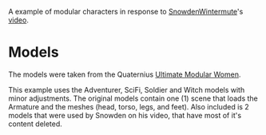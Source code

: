 A example of modular characters in response to [SnowdenWintermute](https://github.com/SnowdenWintermute/bevy-modular-characters-proof-of-concept)'s [video](https://www.youtube.com/watch?v=jbYDljqf4kg).

# Models
The models were taken from the Quaternius [Ultimate Modular Women](https://quaternius.com/packs/ultimatemodularwomen.html).  

This example uses the Adventurer, SciFi, Soldier and Witch models with minor adjustments. The original
models contain one (1) scene that loads the Armature and the meshes (head, torso, legs, and feet). Also included
is 2 models that were used by Snowden on his video, that have most of it's content deleted.